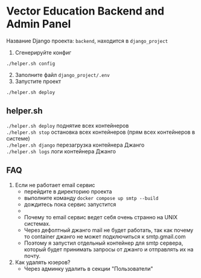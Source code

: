 # Vector Education Backend and Admin Panel

Название Django проекта: `backend`, находится в `django_project`

1. Сгенерируйте конфиг

```
./helper.sh config
```

2. Заполните файл `django_project/.env`
3. Запустите проект

```
./helper.sh deploy
```

## helper.sh

`./helper.sh deploy` поднятие всех контейнеров\
`./helper.sh stop` остановка всех контейнеров (прям всех контейнеров в системе)\
`./helper.sh django` перезагрузка контейнера Джанго\
`./helper.sh logs` логи контейнера Джанго

## FAQ

1. Если не работает email сервис
   - перейдите в директорию проекта
   - выполните команду `docker compose up smtp --build`
   - дождитесь пока сервис запустится
   -
   - Почему то email сервис ведет себя очень странно на UNIX системах.
   - Через дефолтный джанго mail не будет работать, так как почему то container джанго не может подключиться к smtp.gmail.com
   - Поэтому я запустил отдельный контейнер для smtp сервера, который будет принимать запросы от джанго и отправлять их на почту.
2. Как удалять юзеров?
   - Через админку удалить в секции "Пользователи"
